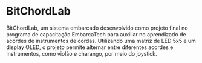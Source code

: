 # BitChordLab

BitChordLab, um sistema embarcado desenvolvido como projeto final no programa de capacitação EmbarcaTech para auxiliar no aprendizado de acordes de instrumentos de cordas. Utilizando uma matriz de LED 5x5 e um display OLED, o projeto permite alternar entre diferentes acordes e instrumentos, como violão e charango, por meio do joystick.
